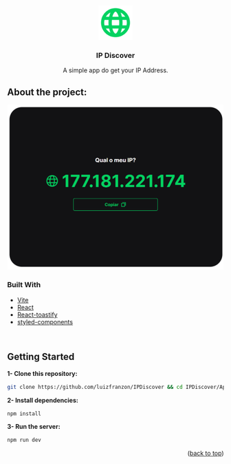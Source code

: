 <div id="top"></div>

<!-- PROJECT LOGO -->
<br />
<div align="center">
  <a href="https://github.com/luizfranzon/IPDiscover">
    <img src="./App/src/assets/favicon.svg" alt="Logo" width="80" height="80">
  </a>

<h3 align="center">IP Discover</h3>

  <p align="center">
    A simple app do get your IP Address.

</div>

<!-- ABOUT THE PROJECT -->
## About the project:

<img src="./.github/screenshot.png">

### Built With

* [Vite](https://vitejs.dev/)
* [React](https://pt-br.reactjs.org/)
* [React-toastify](https://fkhadra.github.io/react-toastify)
* [styled-components](https://styled-components.com/)

<br>

<!-- GETTING STARTED -->
## Getting Started

**1- Clone this repository:**
```bash
git clone https://github.com/luizfranzon/IPDiscover && cd IPDiscover/App
```
**2- Install dependencies:**
```bash
npm install
```
**3- Run the server:**
```bash
npm run dev
```

<p align="right">(<a href="#top">back to top</a>)</p>
